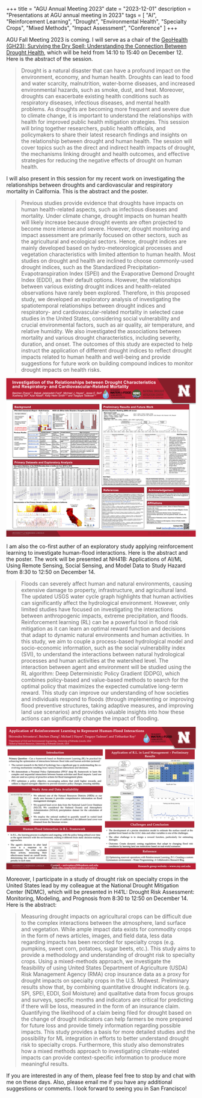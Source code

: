 +++
title = "AGU Annual Meeting 2023"
date = "2023-12-01"
description = "Presentations at AGU annual meeting in 2023"
tags = [
    "AI",
    "Reinforcement Learning",
    "Drought",
    "Environmental Health",
    "Specialty Crops",
    "Mixed Methods",
    "Impact Assessment",
    "Conference"
]
+++

AGU Fall Meeting 2023 is coming. I will serve as a chair of the [GeoHealth (GH23): Surviving the Dry Spell: Understanding the Connection Between Drought Health](https://eppro01.ativ.me/web/page.php?page=Session&project=AGU23&id=s203530-159926), which will be held from 14:10 to 15:40 on December 12. Here is the abstract of the session.

> Drought is a natural disaster that can have a profound impact on the  environment, economy, and human health. Droughts can lead to food and  water scarcity, malnutrition, water-borne diseases, and increased  environmental hazards, such as smoke, dust, and heat. Moreover, droughts can exacerbate existing health conditions such as respiratory diseases, infectious diseases, and mental health problems. As droughts are  becoming more frequent and severe due to climate change, it is important to understand the relationships with health for improved public health  mitigation strategies. This session will bring together researchers,  public health officials, and policymakers to share their latest research findings and insights on the relationship between drought and human  health. The session will cover topics such as the direct and indirect  health impacts of drought, the mechanisms linking drought and health  outcomes, and effective strategies for reducing the negative effects of  drought on human health.

I will also present in this session for my recent work on investigating the relationships between droughts and cardiovascular and respiratory mortality in California. This is the abstract and the poster.

> Previous studies provide evidence that droughts have impacts on human  health-related aspects, such as infectious diseases and mortality. Under climate change, drought impacts on human health will likely increase  because drought events are often projected to become more intense and  severe. However, drought monitoring and impact assessment are primarily  focused on other sectors, such as the agricultural and ecological  sectors. Hence, drought indices are mainly developed based on  hydro-meteorological processes and vegetation characteristics with  limited attention to human health. Most studies on drought and health  are inclined to choose commonly-used drought indices, such as the  Standardized Precipitation-Evapotranspiration Index (SPEI) and the  Evaporative Demond Drought Index (EDDI), as their default options.  However, the relationships between various existing drought indices and  health-related observations have rarely been explored. Therefore, in  this proposed study, we developed an exploratory analysis of  investigating the spatiotemporal relationships between drought indices  and respiratory- and cardiovascular-related mortality in selected case  studies in the United States, considering social vulnerability and  crucial environmental factors, such as air quality, air temperature, and relative humidity. We also investigated the associations between  mortality and various drought characteristics, including severity,  duration, and onset. The outcomes of this study are expected to help  instruct the application of different drought indices to reflect drought impacts related to human health and well-being and provide suggestions  for future work on building compound indices to monitor drought impacts  on health risks.
>

![{AGU2023_Environmental_Health}](/presentations/AGU2023_Environmental_Health.png)

I am also the co-first auther of an exploratory study applying reinforcement learning to investigate human-flood interactions. Here is the abstract and the poster. The work will be presented at NH41B: Applications of AI/ML Using Remote Sensing, Social Sensing, and Model Data to Study Hazard from 8:30 to 12:50 on December 14.

> Floods can severely affect human and natural environments, causing  extensive damage to property, infrastructure, and agricultural land. The updated USGS water cycle graph highlights that human activities can  significantly affect the hydrological environment. However, only limited studies have focused on investigating the interactions between  anthropogenic impacts, extreme precipitation, and floods. Reinforcement  learning (RL) can be a powerful tool in flood risk mitigation as it can  learn an optimal reward function and decisions that adapt to dynamic  natural environments and human activities. In this study, we aim to  couple a process-based hydrological model and socio-economic  information, such as the social vulnerability index (SVI), to understand the interactions between natural hydrological processes and human  activities at the watershed level. The interaction between agent and  environment will be studied using the RL algorithm: Deep Deterministic  Policy Gradient (DDPG), which combines policy-based and value-based  methods to search for the optimal policy that maximizes the expected  cumulative long-term reward. This study can improve our understanding of how societies and individuals respond to floods (through implementing  or improving flood preventive structures, taking adaptive measures, and  improving land use scenarios) and provides valuable insights into how  these actions can significantly change the impact of flooding.

![{AGU2023_Flood_Human_Interactions}](/presentations/AGU2023_Flood_Human_Interactions.png)

Moreover, I participate in a study of drought risk on specialty crops in the United States lead by my colleague at the National Drought Mitigation Center (NDMC), which will be presented in H41L: Drought Risk Assessment: Monitoring, Modeling, and Prognosis from 8:30 to 12:50 on December 14. Here is the abstract:

> Measuring drought impacts on agricultural crops can be difficult due to the complex interactions between the atmosphere, land surface and vegetation. While ample impact data exists for commodity crops in the form of news articles, images, and field data, less data regarding impacts has been recorded for specialty crops (e.g. pumpkins, sweet corn, potatoes, sugar beets, etc.). This study aims to provide a methodology and understanding of drought risk to specialty crops. Using a mixed-methods approach, we investigate the feasibility of using United States Department of Agriculture (USDA) Risk Management Agency (RMA) crop insurance data as a proxy for drought impacts on specialty crops in the U.S. Midwest. Preliminary results show that, by combining quantitative drought indicators (e.g. SPI, SPEI, EDDI, Soil Moisture) and qualitative data from focus groups and surveys, specific months and  indicators are critical for predicting if there will be loss, measured  in the form of an insurance claim. Quantifying the likelihood of a claim being filed for drought based on  the change of drought indicators can help farmers be more prepared for  future loss and provide timely information regarding possible impacts.  This study provides a basis for more detailed studies and the possibility for ML integration in efforts to better understand drought risk to specialty crops. Furthermore, this study also demonstrates how a mixed methods approach to investigating climate-related impacts can provide context-specific information to produce more meaningful results.

If you are interested in any of them, please feel free to stop by and chat with me on these days. Also, please  email me if you have any additional suggestions or comments. I look forward to seeing you in San Francisco!
